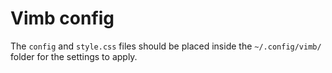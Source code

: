 # Vimb config

The `config` and `style.css` files should be placed inside the
`~/.config/vimb/` folder for the settings to apply.
